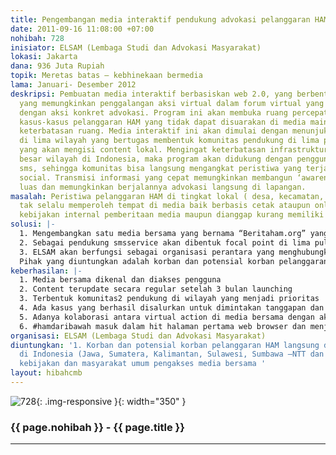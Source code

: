 ```yaml
---
title: Pengembangan media interaktif pendukung advokasi pelanggaran HAM
date: 2011-09-16 11:08:00 +07:00
nohibah: 728
inisiator: ELSAM (Lembaga Studi dan Advokasi Masyarakat)
lokasi: Jakarta
dana: 936 Juta Rupiah
topik: Meretas batas – kebhinekaan bermedia
lama: Januari- Desember 2012
deskripsi: Pembuatan media interaktif berbasiskan web 2.0, yang berbentuk website
  yang memungkinkan penggalangan aksi virtual dalam forum virtual yang dilanjutkan
  dengan aksi konkret advokasi. Program ini akan membuka ruang percepatan proses advokasi
  kasus-kasus pelanggaran HAM yang tidak dapat disuarakan di media mainstream karena
  keterbatasan ruang. Media interaktif ini akan dimulai dengan menunjuk focal point
  di lima wilayah yang bertugas membentuk komunitas pendukung di lima pulau di Indonesia
  yang akan mengisi content lokal. Mengingat keterbatasan infrastruktur di sebagian
  besar wilayah di Indonesia, maka program akan didukung dengan penggunaan layanan
  sms, sehingga komunitas bisa langsung mengangkat peristiwa yang terjadi ke media
  social. Transmisi informasi yang cepat memungkinkan membangun ‘awareness’ yang lebih
  luas dan memungkinkan berjalannya advokasi langsung di lapangan.
masalah: Peristiwa pelanggaran HAM di tingkat lokal ( desa, kecamatan, kabupaten)
  tak selalu memperoleh tempat di media baik berbasis cetak ataupun online; karena
  kebijakan internal pemberitaan media maupun dianggap kurang memiliki nilai berita.
solusi: |-
  1. Mengembangkan satu media bersama yang bernama “Beritaham.org” yang bersifat interaktif berbasis web 2.0 yang memungkinkan korban dan masyarakat di tingkat lokal menuliskan secara langsung peristiwa tersebut. Secara teknis infraktuktur administrasinya tidak digantungkan pada desktop tapi bisa berbasis jaringan telepon genggam ( cms mobile)Sebagai pendukung lemahnya infrastructure internet , program dilengkapi dengan SMS service memungkinkan outreach user yang lebih luas, sehingga mereka tidak memiliki akses internet atau tidak memiliki ketrampilan menulis masih bisa dijangkau dengan media ini.
  2. Sebagai pendukung smsservice akan dibentuk focal point di lima pulau yang menjadi prioritas program. Mereka berfungsi untuk mendorong terbentuknya komunitas pengisi content di tingkat local
  3. ELSAM akan berfungsi sebagai organisasi perantara yang menghubungkan aksi virtual di media sosial ini dengan fungsi advokasi lebih luas, yakni pengembangan kesadaran umum mengenai pelanggaran ham di tingkat lokal, maupun channeling complain ke institusi yang terkait untuk mendorong adanya solusi bagi korban
  Pihak yang diuntungkan adalah korban dan potensial korban pelanggaran HAM langsung di lima pulau di Indonesia (Jawa, Sumatera, Kalimantan, Sulawesi, Sumbawa –NTT dan NTB), serta pengambil kebijakan dan masyarakat umum pengakses media bersama.
keberhasilan: |-
  1. Media bersama dikenal dan diakses pengguna
  2. Content terupdate secara regular setelah 3 bulan launching
  3. Terbentuk komunitas2 pendukung di wilayah yang menjadi prioritas
  4. Ada kasus yang berhasil disalurkan untuk dimintakan tanggapan dan solusi dari agensi pemerintah yang terkait
  5. Adanya kolaborasi antara virtual action di media bersama dengan aksi nyata yang konkret
  6. #hamdaribawah masuk dalam hit halaman pertama web browser dan menjadi trending topic.
organisasi: ELSAM (Lembaga Studi dan Advokasi Masyarakat)
diuntungkan: '1. Korban dan potensial korban pelanggaran HAM langsung di lima pulau
  di Indonesia (Jawa, Sumatera, Kalimantan, Sulawesi, Sumbawa –NTT dan NTB) 2. Pengambil
  kebijakan dan masyarakat umum pengakses media bersama '
layout: hibahcmb
---
```


![728](/static/img/hibahcmb/728.png){: .img-responsive }{: width="350" }

### {{ page.nohibah }} - {{ page.title }}

---
